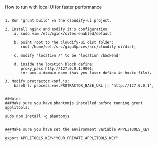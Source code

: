 How to run with local UI for faster performance
````````````````````````````````````````````````

1. Run 'grunt build' on the cloudify-ui project.

2. Install nginx and modify it's configuration:
    a. sudo vim /etc/nginx/sites-enabled/default

    b. point root to the cloudify-ui dist folder:
       root /home/sefi/src/gigaSpaces/src/cloudify-ui/dist;

    c. modify 'location /' to be 'location /backend'

    d. inside the location block define:
       proxy_pass http://127.0.0.1:9001;
       (or use a domain name that you later define in hosts file).

3. Modify protractor.conf.js:
    baseUrl: process.env.PROTRACTOR_BASE_URL || 'http://127.0.0.1',


##Notes
###Make sure you have phantomjs installed before running grunt applitools:
```
sudo npm install -g phantomjs
```

###Make sure you have set the environment variable APPLITOOLS_KEY
```
export APPLITOOLS_KEY="YOUR_PRIVATE_APPLITOOLS_KEY"
```
